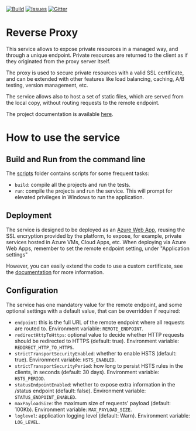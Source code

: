 [![Build][build-badge]][build-url]
[![Issues][issues-badge]][issues-url]
[![Gitter][gitter-badge]][gitter-url]

Reverse Proxy
=============

This service allows to expose private resources in a managed way, and
through a unique endpoint. Private resources are returned to the client
as if they originated from the proxy server itself.

The proxy is used to secure private resources with a valid SSL certificate,
and can be extended with other features like load balancing, caching,
A/B testing, version management, etc.

The service allows also to host a set of static files, which are served
from the local copy, without routing requests to the remote endpoint.

The project documentation is available
[here](https://azure.github.io/reverse-proxy-dotnet).

How to use the service
======================

## Build and Run from the command line

The [scripts](scripts) folder contains scripts for some frequent tasks:

* `build`: compile all the projects and run the tests.
* `run`: compile the projects and run the service. This will prompt for
  elevated privileges in Windows to run the application.

## Deployment

The service is designed to be deployed as an 
[Azure Web App](https://docs.microsoft.com/en-us/azure/app-service-web/app-service-web-tutorial-custom-SSL),
reusing the SSL encryption provided by the platform, to expose, for example,
private services hosted in Azure VMs, Cloud Apps, etc. When deploying
via Azure Web Apps, remember to set the remote endpoint setting, under
"Application settings"

However, you can easily extend the code to use a custom certificate,
see the
[documentation](https://azure.github.io/reverse-proxy-dotnet/ssl-setup.html)
for more information.

## Configuration

The service has one mandatory value for the remote endpoint, and some optional
settings with a default value, that can be overridden if required:

* `endpoint`: this is the full URL of the remote endpoint where all requests
  are routed to.
  Environment variable: `REMOTE_ENDPOINT`.
* `redirectHttpToHttps`: optional value to decide whether HTTP requests should
  be redirected to HTTPS (default: true).
  Environment variable: `REDIRECT_HTTP_TO_HTTPS`.
* `strictTransportSecurityEnabled`: whether to enable HSTS (default: true).
  Environment variable: `HSTS_ENABLED`.
* `strictTransportSecurityPeriod`: how long to persist HSTS rules in the
  clients, in seconds (default: 30 days).
  Environment variable: `HSTS_PERIOD`.
* `statusEndpointEnabled`: whether to expose extra information in the /status
  endpoint (default: false).
  Environment variable: `STATUS_ENDPOINT_ENABLED`.
* `maxPayloadSize`: the maximum size of requests' payload (default: 100Kb).
  Environment variable: `MAX_PAYLOAD_SIZE`.
* `loglevel`: application logging level (default: Warn).
  Environment variable: `LOG_LEVEL`.

[build-badge]: https://img.shields.io/travis/Azure/reverse-proxy-dotnet.svg
[build-url]: https://travis-ci.org/Azure/reverse-proxy-dotnet
[issues-badge]: https://img.shields.io/github/issues/azure/reverse-proxy-dotnet.svg
[issues-url]: https://github.com/azure/reverse-proxy-dotnet/issues
[gitter-badge]: https://img.shields.io/gitter/room/azure/iot-pcs.js.svg
[gitter-url]: https://gitter.im/azure/iot-pcs
